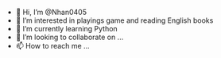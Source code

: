 - 👋 Hi, I’m @Nhan0405
- 👀 I’m interested in playings game and reading English books
- 🌱 I’m currently learning Python
- 💞️ I’m looking to collaborate on ...
- 📫 How to reach me ...

<!---
Nhan0405/Nhan0405 is a ✨ special ✨ repository because its `README.md` (this file) appears on your GitHub profile.
You can click the Preview link to take a look at your changes.
--->

